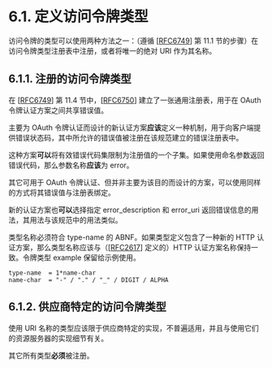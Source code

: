 # 6.1. 定义访问令牌类型

访问令牌的类型可以使用两种方法之一：（遵循 [[RFC6749](https://www.rfc-editor.org/info/rfc6749)] 第 11.1 节的步骤）在访问令牌类型注册表中注册，或者将唯一的绝对 URI 作为其名称。

## 6.1.1. 注册的访问令牌类型

在 [[RFC6749](https://www.rfc-editor.org/info/rfc6749)] 第 11.4 节中，[[RFC6750](https://www.rfc-editor.org/info/rfc6750)] 建立了一张通用注册表，用于在 OAuth 令牌认证方案之间共享错误值。

主要为 OAuth 令牌认证而设计的新认证方案**应该**定义一种机制，用于向客户端提供错误状态码，其中所允许的错误值被注册在该规范建立的错误注册表中。

这种方案**可以**将有效错误代码集限制为注册值的一个子集。如果使用命名参数返回错误代码，那么参数名称**应该**为 error。

其它可用于 OAuth 令牌认证、但并非主要为该目的而设计的方案，可以使用同样的方式将其错误值与注册表绑定。

新的认证方案也**可以**选择指定 error_description 和 error_uri 返回错误信息的用法，其用法与该规范中的用法类似。

类型名称必须符合 type-name 的 ABNF。如果类型定义包含了一种新的 HTTP 认证方案，那么类型名称应该与（[[RFC2617](https://www.rfc-editor.org/info/rfc2617)] 定义的）HTTP 认证方案名称保持一致。令牌类型 example 保留给示例使用。

```abnf
type-name  = 1*name-char
name-char  = "-" / "." / "_" / DIGIT / ALPHA
```

## 6.1.2. 供应商特定的访问令牌类型

使用 URI 名称的类型应该限于供应商特定的实现，不普遍适用，并且与使用它们的资源服务器的实现细节有关。

其它所有类型**必须**被注册。
